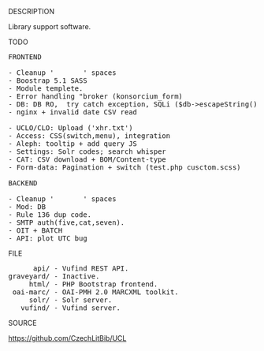 
DESCRIPTION

Library support software.

TODO
<pre>
FRONTEND

- Cleanup '       ' spaces
- Boostrap 5.1 SASS
- Module templete.
- Error handling "broker (konsorcium_form)
- DB: DB RO,  try catch exception, SQLi ($db->escapeString())
- nginx + invalid date CSV read

- UCLO/CLO: Upload ('xhr.txt')
- Access: CSS(switch,menu), integration 
- Aleph: tooltip + add query JS
- Settings: Solr codes; search whisper
- CAT: CSV download + BOM/Content-type
- Form-data: Pagination + switch (test.php cusctom.scss)

BACKEND

- Cleanup '       ' spaces
- Mod: DB
- Rule 136 dup code.
- SMTP auth(five,cat,seven).
- OIT + BATCH
- API: plot UTC bug
</pre>
FILE
<pre>
      api/ - Vufind REST API.
graveyard/ - Inactive.
     html/ - PHP Bootstrap frontend.
 oai-marc/ - OAI-PMH 2.0 MARCXML toolkit.
     solr/ - Solr server.
   vufind/ - Vufind server.
</pre>
SOURCE

https://github.com/CzechLitBib/UCL

